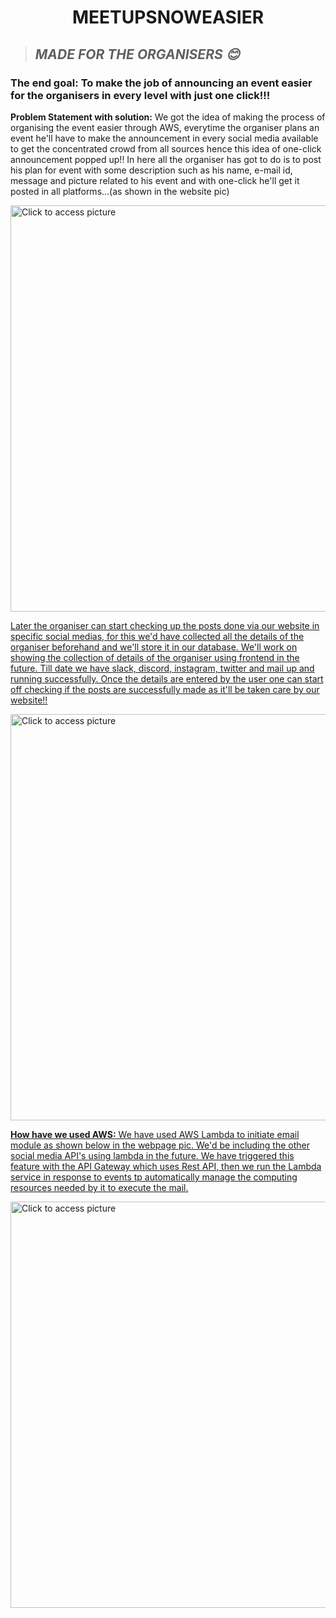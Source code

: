  **<h1 align="center"> MEETUPSNOWEASIER </h1>**
 
>_<h2> MADE FOR THE ORGANISERS 😊</h2>_


**<h3>The end goal: To make the job of announcing an event easier for the organisers in every level with just one click!!!</h3>**

**<p>Problem Statement with solution:** We got the idea of making the process of organising the event easier through AWS, everytime the organiser plans an event he'll have to make the announcement in every social media available to get the concentrated crowd from all sources hence this idea of one-click announcement popped up!! In here all the organiser has got to do is to post his plan for event with some description such as his name, e-mail id, message and picture related to his event and with one-click he'll get it posted in all platforms...(as shown in the website pic) </p>

 <a href="https://drive.google.com/uc?export=view&id=1EvMae5_I3bT-1cQRadajsKUjmjHOy0sX"><img src="https://drive.google.com/uc?export=view&id=1EvMae5_I3bT-1cQRadajsKUjmjHOy0sX" style="width: 650px; max-width: 100%; height: auto" title="Click to access picture" />

 <p>Later the organiser can start checking up the posts done via our website in specific social medias, for this we'd have collected all the details of the organiser beforehand and we'll store it in our database. We'll work on showing the collection of details of the organiser using frontend in the future. Till date we have slack, discord, instagram, twitter and mail up and running successfully. Once the details are entered by the user one can start off checking if the posts are successfully made as it'll be taken care by our website!! </p>
  
 <a href="https://drive.google.com/uc?export=view&id=1EuiEi7uDJ6WXDC8-GF7WvHPuMptxWL_H"><img src="https://drive.google.com/uc?export=view&id=1EuiEi7uDJ6WXDC8-GF7WvHPuMptxWL_H" style="width: 650px; max-width: 100%; height: auto" title="Click to access picture" />
  
  
**<p>How have we used AWS:** We have used AWS Lambda to initiate email module as shown below in the webpage pic. We'd be including the other social media API's using lambda in the future. We have triggered this feature with the API Gateway which uses Rest API, then we run the Lambda service in response to events tp automatically manage the computing resources needed by it to execute the mail. </p>
  
  <a href="https://drive.google.com/uc?export=view&id=1EwvkeNA76gT2UdtejzDOMJLgdc3ez0zl"><img src="https://drive.google.com/uc?export=view&id=1EwvkeNA76gT2UdtejzDOMJLgdc3ez0zl" style="width: 650px; max-width: 100%; height: auto" title="Click to access picture" />
